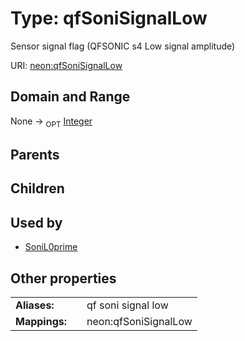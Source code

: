
# Type: qfSoniSignalLow


Sensor signal flag (QFSONIC s4 Low signal amplitude)

URI: [neon:qfSoniSignalLow](https://data.neonscience.org/qfSoniSignalLow)


## Domain and Range

None ->  <sub>OPT</sub> [Integer](types/Integer.md)

## Parents


## Children


## Used by

 * [SoniL0prime](SoniL0prime.md)

## Other properties

|  |  |  |
| --- | --- | --- |
| **Aliases:** | | qf soni signal low |
| **Mappings:** | | neon:qfSoniSignalLow |

